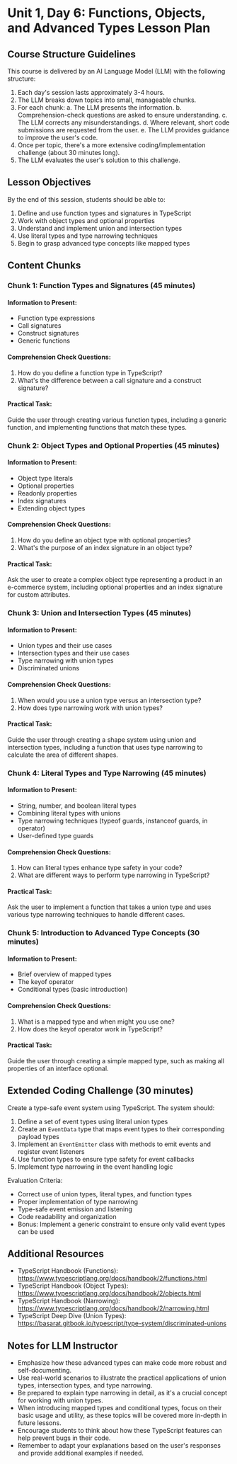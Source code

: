 # Unit 1, Day 6: Functions, Objects, and Advanced Types Lesson Plan

## Course Structure Guidelines

This course is delivered by an AI Language Model (LLM) with the following structure:

1. Each day's session lasts approximately 3-4 hours.
2. The LLM breaks down topics into small, manageable chunks.
3. For each chunk:
   a. The LLM presents the information.
   b. Comprehension-check questions are asked to ensure understanding.
   c. The LLM corrects any misunderstandings.
   d. Where relevant, short code submissions are requested from the user.
   e. The LLM provides guidance to improve the user's code.
4. Once per topic, there's a more extensive coding/implementation challenge (about 30 minutes long).
5. The LLM evaluates the user's solution to this challenge.

## Lesson Objectives
By the end of this session, students should be able to:
1. Define and use function types and signatures in TypeScript
2. Work with object types and optional properties
3. Understand and implement union and intersection types
4. Use literal types and type narrowing techniques
5. Begin to grasp advanced type concepts like mapped types

## Content Chunks

### Chunk 1: Function Types and Signatures (45 minutes)

#### Information to Present:
- Function type expressions
- Call signatures
- Construct signatures
- Generic functions

#### Comprehension Check Questions:
1. How do you define a function type in TypeScript?
2. What's the difference between a call signature and a construct signature?

#### Practical Task:
Guide the user through creating various function types, including a generic function, and implementing functions that match these types.

### Chunk 2: Object Types and Optional Properties (45 minutes)

#### Information to Present:
- Object type literals
- Optional properties
- Readonly properties
- Index signatures
- Extending object types

#### Comprehension Check Questions:
1. How do you define an object type with optional properties?
2. What's the purpose of an index signature in an object type?

#### Practical Task:
Ask the user to create a complex object type representing a product in an e-commerce system, including optional properties and an index signature for custom attributes.

### Chunk 3: Union and Intersection Types (45 minutes)

#### Information to Present:
- Union types and their use cases
- Intersection types and their use cases
- Type narrowing with union types
- Discriminated unions

#### Comprehension Check Questions:
1. When would you use a union type versus an intersection type?
2. How does type narrowing work with union types?

#### Practical Task:
Guide the user through creating a shape system using union and intersection types, including a function that uses type narrowing to calculate the area of different shapes.

### Chunk 4: Literal Types and Type Narrowing (45 minutes)

#### Information to Present:
- String, number, and boolean literal types
- Combining literal types with unions
- Type narrowing techniques (typeof guards, instanceof guards, in operator)
- User-defined type guards

#### Comprehension Check Questions:
1. How can literal types enhance type safety in your code?
2. What are different ways to perform type narrowing in TypeScript?

#### Practical Task:
Ask the user to implement a function that takes a union type and uses various type narrowing techniques to handle different cases.

### Chunk 5: Introduction to Advanced Type Concepts (30 minutes)

#### Information to Present:
- Brief overview of mapped types
- The keyof operator
- Conditional types (basic introduction)

#### Comprehension Check Questions:
1. What is a mapped type and when might you use one?
2. How does the keyof operator work in TypeScript?

#### Practical Task:
Guide the user through creating a simple mapped type, such as making all properties of an interface optional.

## Extended Coding Challenge (30 minutes)

Create a type-safe event system using TypeScript. The system should:

1. Define a set of event types using literal union types
2. Create an `EventData` type that maps event types to their corresponding payload types
3. Implement an `EventEmitter` class with methods to emit events and register event listeners
4. Use function types to ensure type safety for event callbacks
5. Implement type narrowing in the event handling logic

Evaluation Criteria:
- Correct use of union types, literal types, and function types
- Proper implementation of type narrowing
- Type-safe event emission and listening
- Code readability and organization
- Bonus: Implement a generic constraint to ensure only valid event types can be used

## Additional Resources
- TypeScript Handbook (Functions): https://www.typescriptlang.org/docs/handbook/2/functions.html
- TypeScript Handbook (Object Types): https://www.typescriptlang.org/docs/handbook/2/objects.html
- TypeScript Handbook (Narrowing): https://www.typescriptlang.org/docs/handbook/2/narrowing.html
- TypeScript Deep Dive (Union Types): https://basarat.gitbook.io/typescript/type-system/discriminated-unions

## Notes for LLM Instructor
- Emphasize how these advanced types can make code more robust and self-documenting.
- Use real-world scenarios to illustrate the practical applications of union types, intersection types, and type narrowing.
- Be prepared to explain type narrowing in detail, as it's a crucial concept for working with union types.
- When introducing mapped types and conditional types, focus on their basic usage and utility, as these topics will be covered more in-depth in future lessons.
- Encourage students to think about how these TypeScript features can help prevent bugs in their code.
- Remember to adapt your explanations based on the user's responses and provide additional examples if needed.
